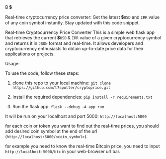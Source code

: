 ₿ 💲

Real-time cryptocurrency price converter:
Get the latest 💲`USD` and `IRR` value of any coin symbol instantly. Stay updated with this code snippet.

Real-time Cryptocurrency Price Converter This is a simple web flask app that retrieves the current 💲`USD` & `IRR` value of a given cryptocurrency symbol and returns it in `JSON` format and real-time. It allows developers and cryptocurrency enthusiasts to obtain up-to-date price data for their applications or projects.

Usage:

To use the code, follow these steps:

1. clone this repo to your local machine:
   ```git clone https://github.com/t7spotter/cryptoprice.git```

2. Install the required dependencies:
   ```pip install -r requirements.txt```

3. Run the flask app:
   ```flask --debug -A app run```

It will be run on your localhost and port 5000: ```http://localhost:5000```

for each coin or token you want to find out the real-time prices, you should add desired coin symbol at the end of the url  (```http://localhost:5000/<coin_symbol>```).

for example you need to know the real-time ₿itcoin price, you need to input ```http://localhost:5000/btc``` in your web-browser url bar.
